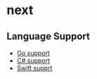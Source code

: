 # next

## Language Support

* [Go support](https://github.com/reproto/reproto/issues/21)
* [C# support](https://github.com/reproto/reproto/issues/1)
* [Swift supprt](https://github.com/reproto/reproto/issues/19)
